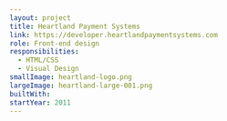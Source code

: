 ```yaml
---
layout: project
title: Heartland Payment Systems
link: https://developer.heartlandpaymentsystems.com
role: Front-end design
responsibilities:
  - HTML/CSS
  - Visual Design
smallImage: heartland-logo.png
largeImage: heartland-large-001.png
builtWith:
startYear: 2011
---
```

